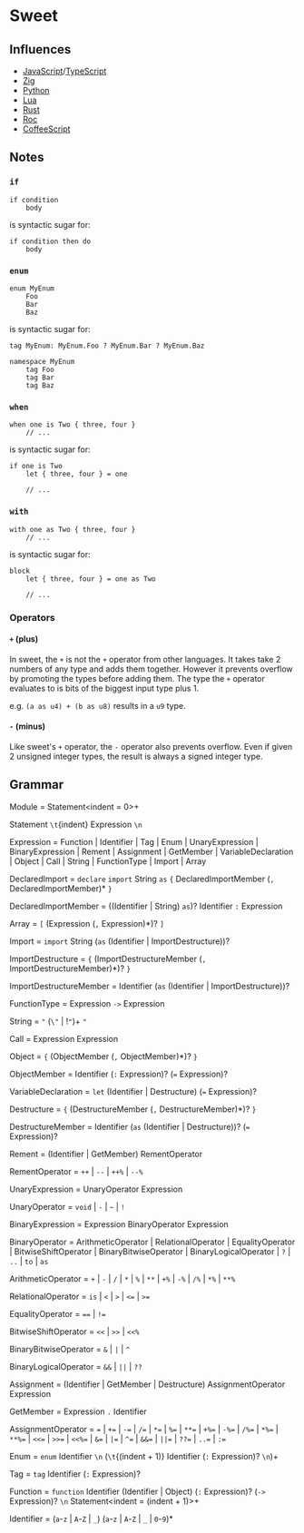 # Sweet

## Influences
- [JavaScript](https://developer.mozilla.org/en-US/docs/Web/javascript)/[TypeScript](https://www.typescriptlang.org/)
- [Zig](https://ziglang.org/)
- [Python](https://www.python.org/)
- [Lua](https://www.lua.org/)
- [Rust](https://www.rust-lang.org/)
- [Roc](https://www.roc-lang.org/)
- [CoffeeScript](https://coffeescript.org/)

## Notes

### `if`

```sw
if condition
	body
```

is syntactic sugar for:

```sw
if condition then do
	body
```

### `enum`

```sw
enum MyEnum
	Foo
	Bar
	Baz
```

is syntactic sugar for:

```sw
tag MyEnum: MyEnum.Foo ? MyEnum.Bar ? MyEnum.Baz

namespace MyEnum
	tag Foo
	tag Bar
	tag Baz
```

### `when`

```sw
when one is Two { three, four }
	// ...
```

is syntactic sugar for:

```sw
if one is Two
	let { three, four } = one

	// ...
```

### `with`

```sw
with one as Two { three, four }
	// ...
```

is syntactic sugar for:

```sw
block
	let { three, four } = one as Two

	// ...
```

### Operators

#### `+` (plus)

In sweet, the `+` is not the `+` operator from other languages.
It takes take 2 numbers of any type and adds them together.
However it prevents overflow by promoting the types before adding them.
The type the `+` operator evaluates to is bits of the biggest input type plus 1.

e.g. `(a as u4) + (b as u8)` results in a `u9` type.

#### `-` (minus)

Like sweet's `+` operator, the `-` operator also prevents overflow.
Even if given 2 unsigned integer types, the result is always a signed integer type.

## Grammar

Module = Statement\<indent = 0>+

Statement `\t`{indent} Expression `\n`

Expression = Function | Identifier | Tag | Enum | UnaryExpression | BinaryExpression | Rement | Assignment |
	GetMember | VariableDeclaration | Object | Call | String | FunctionType | Import | Array

DeclaredImport = `declare` `import` String `as` `{` DeclaredImportMember (`,` DeclaredImportMember)* `}`

DeclaredImportMember = ((Identifier | String) `as`)? Identifier `:` Expression

Array = `[` (Expression (`,` Expression)*)? `]`

Import = `import` String (`as` (Identifier | ImportDestructure))?

ImportDestructure = `{` (ImportDestructureMember (`,` ImportDestructureMember)*)? `}`

ImportDestructureMember = Identifier (`as` (Identifier | ImportDestructure))?

FunctionType = Expression `->` Expression

String = `"` (`\"` | !`"`)+ `"`

Call = Expression Expression

Object = `{` (ObjectMember (`,` ObjectMember)*)? `}`

ObjectMember = Identifier (`:` Expression)? (`=` Expression)?

VariableDeclaration = `let` (Identifier | Destructure) (`=` Expression)?

Destructure = `{` (DestructureMember (`,` DestructureMember)*)? `}`

DestructureMember = Identifier (`as` (Identifier | Destructure))? (`=` Expression)?

Rement = (Identifier | GetMember) RementOperator

RementOperator = `++` | `--` | `++%` | `--%`

UnaryExpression = UnaryOperator Expression

UnaryOperator = `void` | `-` | `~` | `!`

BinaryExpression = Expression BinaryOperator Expression

BinaryOperator = ArithmeticOperator | RelationalOperator | EqualityOperator | BitwiseShiftOperator |
	BinaryBitwiseOperator | BinaryLogicalOperator | `?` | `..` | `to` | `as`

ArithmeticOperator = `+` | `-` | `/` | `*` | `%` | `**` | `+%` | `-%` | `/%` | `*%` | `**%`

RelationalOperator = `is` | `<` | `>` | `<=` | `>=`

EqualityOperator = `==` | `!=`

BitwiseShiftOperator = `<<` | `>>` | `<<%`

BinaryBitwiseOperator = `&` | `|` | `^`

BinaryLogicalOperator = `&&` | `||` | `??`

Assignment = (Identifier | GetMember | Destructure) AssignmentOperator Expression

GetMember = Expression `.` Identifier

AssignmentOperator = `=` | `+=` | `-=` | `/=` | `*=` | `%=` | `**=` | `+%=` | `-%=` | `/%=` | `*%=` | `**%=` | `<<=` |
	`>>=` | `<<%=` | `&=` | `|=` | `^=` | `&&=` | `||=` | `??=` | `..=` | `:=`

Enum = `enum` Identifier `\n` (`\t`{(indent + 1)} Identifier (`:` Expression)? `\n`)+

Tag = `tag` Identifier (`:` Expression)?

Function = `function` Identifier (Identifier | Object) (`:` Expression)? (`->` Expression)? `\n` Statement\<indent = (indent + 1)>+

Identifier = (`a`-`z` | `A`-`Z` | `_`) (`a`-`z` | `A`-`Z` | `_` | `0`-`9`)*

